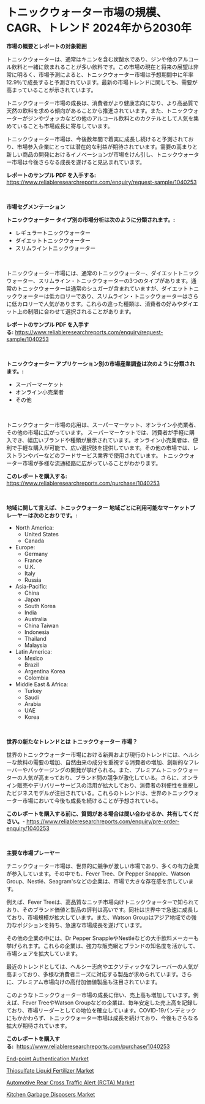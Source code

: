 <p><h1>トニックウォーター市場の規模、CAGR、トレンド 2024年から2030年</h1></p><p><strong>市場の概要とレポートの対象範囲</strong></p>
<p><p>トニックウォーターは、通常はキニンを含む炭酸水であり、ジンや他のアルコール飲料と一緒に飲まれることが多い飲料です。この市場の現在と将来の展望は非常に明るく、市場予測によると、トニックウォーター市場は予想期間中に年率12.9％で成長すると予測されています。最新の市場トレンドに関しても、需要が高まっていることが示されています。</p><p>トニックウォーター市場の成長は、消費者がより健康志向になり、より高品質で天然の飲料を求める傾向があることから推進されています。また、トニックウォーターがジンやヴォッカなどの他のアルコール飲料とのカクテルとして人気を集めていることも市場成長に寄与しています。</p><p>トニックウォーター市場は、今後数年間で着実に成長し続けると予測されており、市場参入企業にとっては潜在的な利益が期待されています。需要の高まりと新しい商品の開発におけるイノベーションが市場をけん引し、トニックウォーター市場は今後さらなる成長を遂げると見込まれています。</p></p>
<p><strong>レポートのサンプル PDF を入手する:</strong> <a href="https://www.reliableresearchreports.com/enquiry/request-sample/1040253">https://www.reliableresearchreports.com/enquiry/request-sample/1040253</a></p>
<p>&nbsp;</p>
<p><strong>市場セグメンテーション</strong></p>
<p><strong>トニックウォーター タイプ別の市場分析は次のように分類されます。:</strong></p>
<p><ul><li>レギュラートニックウォーター</li><li>ダイエットトニックウォーター</li><li>スリムライントニックウォーター</li></ul></p>
<p>&nbsp;</p>
<p><p>トニックウォーター市場には、通常のトニックウォーター、ダイエットトニックウォーター、スリムライン・トニックウォーターの3つのタイプがあります。通常のトニックウォーターは通常のシュガーが含まれていますが、ダイエットトニックウォーターは低カロリーであり、スリムライン・トニックウォーターはさらに低カロリーで人気があります。これらの違った種類は、消費者の好みやダイエット上の制限に合わせて選択されることがあります。</p></p>
<p><strong>レポートのサンプル PDF を入手する:</strong>&nbsp;<a href="https://www.reliableresearchreports.com/enquiry/request-sample/1040253">https://www.reliableresearchreports.com/enquiry/request-sample/1040253</a></p>
<p>&nbsp;</p>
<p><strong> トニックウォーター アプリケーション別の市場産業調査は次のように分類されます。:</strong></p>
<p><ul><li>スーパーマーケット</li><li>オンライン小売業者</li><li>その他</li></ul></p>
<p>&nbsp;</p>
<p><p>トニックウォーター市場の応用は、スーパーマーケット、オンライン小売業者、その他の市場に広がっています。 スーパーマーケットでは、消費者が手軽に購入でき、幅広いブランドや種類が展示されています。オンライン小売業者は、便利で手軽な購入が可能で、広い選択肢を提供しています。その他の市場では、レストランやバーなどのフードサービス業界で使用されています。 トニックウォーター市場が多様な流通経路に広がっていることがわかります。</p></p>
<p><strong>このレポートを購入する:</strong>&nbsp; <a href="https://www.reliableresearchreports.com/purchase/1040253">https://www.reliableresearchreports.com/purchase/1040253</a></p>
<p>&nbsp;</p>
<p><strong>地域に関して言えば、トニックウォーター 地域ごとに利用可能なマーケットプレーヤーは次のとおりです。:</strong></p>
<p><ul>
    <li>
        North America:
        <ul>
            <li>United States</li>
            <li>Canada</li>
        </ul>
    </li>
    <li>
        Europe:
        <ul>
            <li>Germany</li>
            <li>France</li>
            <li>U.K.</li>
            <li>Italy</li>
            <li>Russia</li>
        </ul>
    </li>
    <li>
        Asia-Pacific:
        <ul>
            <li>China</li>
            <li>Japan</li>
            <li>South Korea</li>
            <li>India</li>
            <li>Australia</li>
            <li>China Taiwan</li>
            <li>Indonesia</li>
            <li>Thailand</li>
            <li>Malaysia</li>
        </ul>
    </li>
    <li>
        Latin America:
        <ul>
            <li>Mexico</li>
            <li>Brazil</li>
            <li>Argentina Korea</li>
            <li>Colombia</li>
        </ul>
    </li>
    <li>
        Middle East & Africa:
        <ul>
            <li>Turkey</li>
            <li>Saudi</li>
            <li>Arabia</li>
            <li>UAE</li>
            <li>Korea</li>
        </ul>
    </li>
    </ul></p>
<p>&nbsp;</p>
<p><strong>世界の新たなトレンドとは トニックウォーター 市場？</strong></p>
<p><p>世界のトニックウォーター市場における新興および現行のトレンドには、ヘルシーな飲料の需要の増加、自然由来の成分を重視する消費者の増加、創新的なフレーバーやパッケージングの開発が挙げられる。また、プレミアムトニックウォーターの人気が高まっており、ブランド間の競争が激化している。さらに、オンライン販売やデリバリーサービスの活用が拡大しており、消費者の利便性を重視したビジネスモデルが注目されている。これらのトレンドは、世界のトニックウォーター市場において今後も成長を続けることが予想されている。</p></p>
<p><strong>このレポートを購入する前に、質問がある場合は問い合わせるか、共有してください。</strong>- <a href="https://www.reliableresearchreports.com/enquiry/pre-order-enquiry/1040253">https://www.reliableresearchreports.com/enquiry/pre-order-enquiry/1040253</a></p>
<p>&nbsp;</p>
<p><strong>主要な市場プレーヤー</strong></p>
<p><p>チニックウォーター市場は、世界的に競争が激しい市場であり、多くの有力企業が参入しています。その中でも、Fever Tree、Dr Pepper Snapple、Watson Group、Nestlé、Seagram'sなどの企業は、市場で大きな存在感を示しています。</p><p>例えば、Fever Treeは、高品質なニッチ市場向けトニックウォーターで知られており、そのブランド価値と製品の評判は高いです。同社は世界中で急速に成長しており、市場規模が拡大しています。また、Watson Groupはアジア地域での強力なポジションを持ち、急速な市場成長を遂げています。</p><p>その他の企業の中には、Dr Pepper SnappleやNestléなどの大手飲料メーカーも挙げられます。これらの企業は、強力な販売網とブランドの知名度を活かして、市場シェアを拡大しています。</p><p>最近のトレンドとしては、ヘルシー志向やエクソティックなフレーバーの人気が高まっており、多様な消費者ニーズに対応する製品が求められています。さらに、プレミアム市場向けの高付加価値製品も注目されています。</p><p>このようなトニックウォーター市場の成長に伴い、売上高も増加しています。例えば、Fever TreeやWatson Groupなどの企業は、毎年安定した売上高を記録しており、市場リーダーとしての地位を確立しています。COVID-19パンデミックにもかかわらず、トニックウォーター市場は成長を続けており、今後もさらなる拡大が期待されています。</p></p>
<p><strong>このレポートを購入する:</strong>&nbsp;&nbsp;<a href="https://www.reliableresearchreports.com/purchase/1040253">https://www.reliableresearchreports.com/purchase/1040253</a></p>
<p><p><a href="https://github.com/luckyshygirl/Market-Research-Report-List-3/blob/main/end-point-authentication-market.md">End-point Authentication Market</a></p><p><a href="https://view.publitas.com/reportprime-1/thiosulfate-liquid-fertilizer-market-size-market-trends-and-growth-outlook-forecasted-for-period-from-2023-to-2030/">Thiosulfate Liquid Fertilizer Market</a></p><p><a href="https://github.com/markusgodoy/Market-Research-Report-List-2/blob/main/automotive-rear-cross-traffic-alert-rcta-market.md">Automotive Rear Cross Traffic Alert (RCTA) Market</a></p><p><a href="https://shimmer-gardenia-37a.notion.site/Kitchen-Garbage-Disposers-Market-Growth-Market-Trends-COVID-19-Impact-and-Forecasts-for-period-fr-c3b3b806a9764331877a08f8d863f878">Kitchen Garbage Disposers Market</a></p></p>